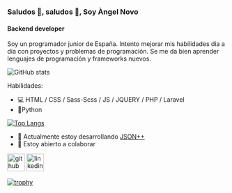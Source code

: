 ### Saludos 👋, saludos 👋, Soy Àngel Novo
#### Backend developer

Soy un programador junior de España. Intento mejorar mis habilidades dia a dia con proyectos y problemas de programación. 
Se me da bien aprender lenguajes de programación y frameworks nuevos.

![GitHub stats](https://github-readme-stats.vercel.app/api?username=Angel-del-dev&show_icons=true)  

Habilidades:   
* 💻 HTML / CSS / Sass-Scss / JS / JQUERY / PHP / Laravel  
* 🐍Python   

[![Top Langs](https://github-readme-stats.vercel.app/api/top-langs/?username=Angel-del-dev)](https://github.com/anuraghazra/github-readme-stats)

- 🔭 Actualmente estoy desarrollando [JSON++]()
- 👯 Estoy abierto a colaborar



[<img src='https://cdn.jsdelivr.net/npm/simple-icons@3.0.1/icons/github.svg' alt='github' height='40'>](https://github.com/Angel-del-dev)  [<img src='https://cdn.jsdelivr.net/npm/simple-icons@3.0.1/icons/linkedin.svg' alt='linkedin' height='40'>](https://www.linkedin.com/in/angel-novo) 

[![trophy](https://github-profile-trophy.vercel.app/?username=Angel-del-dev&theme=onedark)](https://github.com/ryo-ma/github-profile-trophy)

